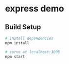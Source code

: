 # express demo

## Build Setup

``` bash
# install dependencies
npm install

# serve at localhost:3000
npm start